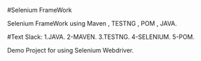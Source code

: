 #Selenium FrameWork

Selenium FrameWork using Maven , TESTNG , POM , JAVA.

#Text Slack:
1.JAVA.
2-MAVEN.
3.TESTNG.
4-SELENIUM.
5-POM.


Demo Project for using Selenium Webdriver.
